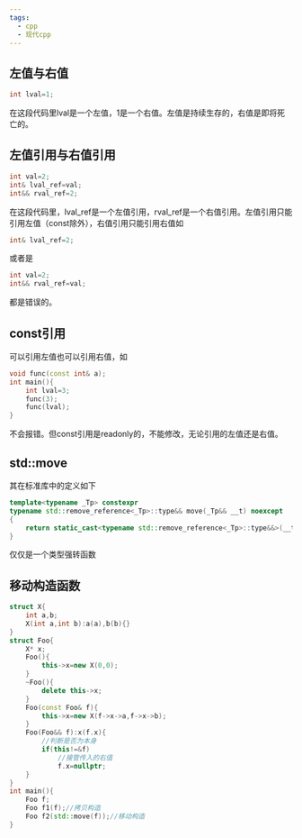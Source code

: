 ```yaml
---
tags:
  - cpp
  - 现代cpp
---
```

## 左值与右值
```cpp
int lval=1;
```
在这段代码里lval是一个左值，1是一个右值。左值是持续生存的，右值是即将死亡的。
## 左值引用与右值引用
```cpp
int val=2;
int& lval_ref=val;
int&& rval_ref=2;
```
在这段代码里，lval_ref是一个左值引用，rval_ref是一个右值引用。左值引用只能引用左值（const除外），右值引用只能引用右值如
```cpp
int& lval_ref=2;
```
或者是
```cpp
int val=2;
int&& rval_ref=val;
```
都是错误的。
## const引用
可以引用左值也可以引用右值，如
```cpp
void func(const int& a);
int main(){
    int lval=3;
    func(3);
    func(lval);
}
```
不会报错。但const引用是readonly的，不能修改，无论引用的左值还是右值。
## std::move
其在标准库中的定义如下
```cpp
template<typename _Tp> constexpr 
typename std::remove_reference<_Tp>::type&& move(_Tp&& __t) noexcept
{ 
    return static_cast<typename std::remove_reference<_Tp>::type&&>(__t);
}
```
仅仅是一个类型强转函数
## 移动构造函数
```cpp
struct X{
    int a,b;
    X(int a,int b):a(a),b(b){}
}
struct Foo{
    X* x;
    Foo(){
        this->x=new X(0,0);
    }
    ~Foo(){
        delete this->x;
    }
    Foo(const Foo& f){
        this->x=new X(f->x->a,f->x->b);
    }
    Foo(Foo&& f):x(f.x){
        //判断是否为本身
        if(this!=&f)
            //接管传入的右值
            f.x=nullptr;
    }
}
int main(){
    Foo f;
    Foo f1(f);//拷贝构造
    Foo f2(std::move(f));//移动构造
}
```